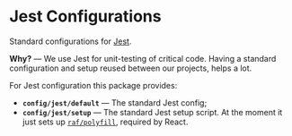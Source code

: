 # Jest Configurations
Standard configurations for [Jest](https://facebook.github.io/jest/).

**Why?** &mdash; We use Jest for unit-testing of critical code. Having
a standard configuration and setup reused between our projects, helps a lot.

For Jest configuration this package provides:
- **`config/jest/default`** &mdash; The standard  Jest config;
- **`config/jest/setup`** &mdash; The standard Jest setup script. At the moment
  it just sets up [`raf/polyfill`](https://www.npmjs.com/package/raf), required
  by React.
